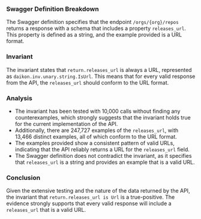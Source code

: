 ### Swagger Definition Breakdown
The Swagger definition specifies that the endpoint `/orgs/{org}/repos` returns a response with a schema that includes a property `releases_url`. This property is defined as a string, and the example provided is a URL format.

### Invariant
The invariant states that `return.releases_url` is always a URL, represented as `daikon.inv.unary.string.IsUrl`. This means that for every valid response from the API, the `releases_url` should conform to the URL format.

### Analysis
- The invariant has been tested with 10,000 calls without finding any counterexamples, which strongly suggests that the invariant holds true for the current implementation of the API.
- Additionally, there are 247,727 examples of the `releases_url`, with 13,466 distinct examples, all of which conform to the URL format.
- The examples provided show a consistent pattern of valid URLs, indicating that the API reliably returns a URL for the `releases_url` field.
- The Swagger definition does not contradict the invariant, as it specifies that `releases_url` is a string and provides an example that is a valid URL.

### Conclusion
Given the extensive testing and the nature of the data returned by the API, the invariant that `return.releases_url is Url` is a true-positive. The evidence strongly supports that every valid response will include a `releases_url` that is a valid URL.
